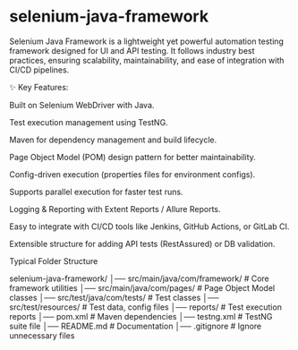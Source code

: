 # selenium-java-framework
Selenium Java Framework is a lightweight yet powerful automation testing framework designed for UI and API testing.
It follows industry best practices, ensuring scalability, maintainability, and ease of integration with CI/CD pipelines.

✨ Key Features:

Built on Selenium WebDriver with Java.

Test execution management using TestNG.

Maven for dependency management and build lifecycle.

Page Object Model (POM) design pattern for better maintainability.

Config-driven execution (properties files for environment configs).

Supports parallel execution for faster test runs.

Logging & Reporting with Extent Reports / Allure Reports.

Easy to integrate with CI/CD tools like Jenkins, GitHub Actions, or GitLab CI.

Extensible structure for adding API tests (RestAssured) or DB validation.


Typical Folder Structure

selenium-java-framework/
│── src/main/java/com/framework/        # Core framework utilities
│── src/main/java/com/pages/            # Page Object Model classes
│── src/test/java/com/tests/            # Test classes
│── src/test/resources/                 # Test data, config files
│── reports/                            # Test execution reports
│── pom.xml                             # Maven dependencies
│── testng.xml                          # TestNG suite file
│── README.md                           # Documentation
│── .gitignore                          # Ignore unnecessary files
